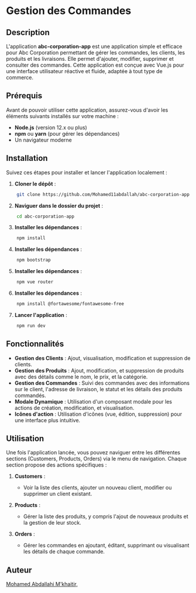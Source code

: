 # Gestion des Commandes

## Description

L'application **abc-corporation-app** est une application simple et efficace pour Abc Corporation permettant de gérer les commandes, les clients, les produits et les livraisons. Elle permet d'ajouter, modifier, supprimer et consulter des commandes. Cette application est conçue avec Vue.js pour une interface utilisateur réactive et fluide, adaptée à tout type de commerce.

## Prérequis

Avant de pouvoir utiliser cette application, assurez-vous d'avoir les éléments suivants installés sur votre machine :

- **Node.js** (version 12.x ou plus)
- **npm** ou **yarn** (pour gérer les dépendances)
- Un navigateur moderne

## Installation

Suivez ces étapes pour installer et lancer l'application localement :

1. **Cloner le dépôt** :
```bash
    git clone https://github.com/Mohamed11abdallah/abc-corporation-app.git
```
2. **Naviguer dans le dossier du projet** :
```bash
    cd abc-corporation-app
```
3. **Installer les dépendances** :
```bash
    npm install
```
4. **Installer les dépendances** :
```bash
    npm bootstrap 
```
5. **Installer les dépendances** :
```bash
    npm vue router 
```
6. **Installer les dépendances** :
```bash
    npm install @fortawesome/fontawesome-free
```
7. **Lancer l'application** :
```bash
    npm run dev
```


## Fonctionnalités

- **Gestion des Clients** : Ajout, visualisation, modification et suppression de clients.
- **Gestion des Produits** : Ajout, modification, et suppression de produits avec des détails comme le nom, le prix, et la catégorie.
- **Gestion des Commandes** : Suivi des commandes avec des informations sur le client, l'adresse de livraison, le statut et les détails des produits commandés.
- **Modale Dynamique** : Utilisation d'un composant modale pour les actions de création, modification, et visualisation.
- **Icônes d'action** : Utilisation d'icônes (vue, édition, suppression) pour une interface plus intuitive.

## Utilisation

Une fois l'application lancée, vous pouvez naviguer entre les différentes sections (Customers, Products, Orders) via le menu de navigation. Chaque section propose des actions spécifiques :

1. **Customers** : 
    - Voir la liste des clients, ajouter un nouveau client, modifier ou supprimer un client existant.

2. **Products** : 
    - Gérer la liste des produits, y compris l'ajout de nouveaux produits et la gestion de leur stock.

3. **Orders** : 
    - Gérer les commandes en ajoutant, éditant, supprimant ou visualisant les détails de chaque commande. 


## Auteur

[Mohamed Abdallahi M'khaitir, ](https://github.com/Mohamed11abdallah)
